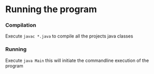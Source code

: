 # Running the program

### Compilation
Execute `javac *.java` to compile all the projects java classes

### Running
Execute `java Main` this will initiate the commandline execution of the program
